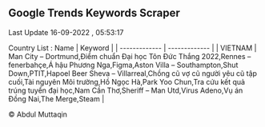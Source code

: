 

## Google Trends Keywords Scraper 
 
Last Update 16-09-2022 , 05:53:17

Country List :
 Name  | Keyword |
| ------------- | ------------- |
| VIETNAM | Man City – Dortmund,Điểm chuẩn Đại học Tôn Đức Thắng 2022,Rennes – fenerbahçe,Á hậu Phương Nga,Figma,Aston Villa – Southampton,Shut Down,PTIT,Hapoel Beer Sheva – Villarreal,Chồng cũ vợ cũ người yêu cũ tập cuối,Tài nguyên Môi trường,Hồ Ngọc Hà,Park Yoo Chun,Tra cứu kết quả trúng tuyển đại học,Nam Cần Thơ,Sheriff – Man Utd,Virus Adeno,Vụ án Đồng Nai,The Merge,Steam |



© Abdul Muttaqin 
